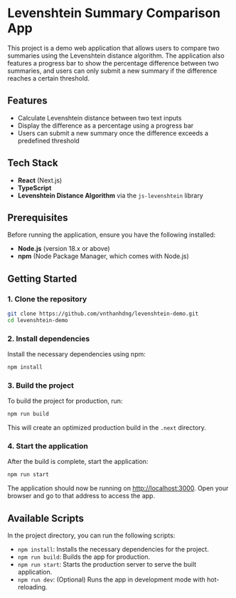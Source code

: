 # Levenshtein Summary Comparison App

This project is a demo web application that allows users to compare two summaries using the Levenshtein distance algorithm. The application also features a progress bar to show the percentage difference between two summaries, and users can only submit a new summary if the difference reaches a certain threshold.

## Features

- Calculate Levenshtein distance between two text inputs
- Display the difference as a percentage using a progress bar
- Users can submit a new summary once the difference exceeds a predefined threshold

## Tech Stack

- **React** (Next.js)
- **TypeScript**
- **Levenshtein Distance Algorithm** via the `js-levenshtein` library

## Prerequisites

Before running the application, ensure you have the following installed:

- **Node.js** (version 18.x or above)
- **npm** (Node Package Manager, which comes with Node.js)

## Getting Started

### 1. Clone the repository

```bash
git clone https://github.com/vnthanhdng/levenshtein-demo.git
cd levenshtein-demo
```

### 2. Install dependencies

Install the necessary dependencies using npm:

```bash
npm install
```

### 3. Build the project

To build the project for production, run:

```bash
npm run build
```

This will create an optimized production build in the `.next` directory.

### 4. Start the application

After the build is complete, start the application:

```bash
npm run start
```

The application should now be running on [http://localhost:3000](http://localhost:3000). Open your browser and go to that address to access the app.

## Available Scripts

In the project directory, you can run the following scripts:

- `npm install`: Installs the necessary dependencies for the project.
- `npm run build`: Builds the app for production.
- `npm run start`: Starts the production server to serve the built application.
- `npm run dev`: (Optional) Runs the app in development mode with hot-reloading.
